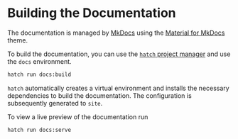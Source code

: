# Building the Documentation

The documentation is managed by [MkDocs](https://www.mkdocs.org/) using the [Material for MkDocs](https://squidfunk.github.io/mkdocs-material/) theme.

To build the documentation, you can use the [`hatch` project manager](https://hatch.pypa.io/latest/) and use the `docs` environment.

```sh
hatch run docs:build
```

`hatch` automatically creates a virtual environment and installs the necessary dependencies to build the documentation.
The configuration is subsequently generated to `site`.

To view a live preview of the documentation run

```sh
hatch run docs:serve
```
